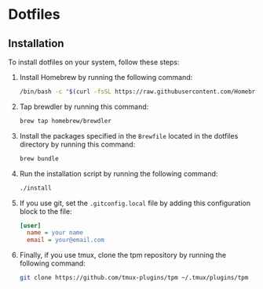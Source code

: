 # Dotfiles

## Installation

To install dotfiles on your system, follow these steps:

1. Install Homebrew by running the following command:
    ```bash
    /bin/bash -c "$(curl -fsSL https://raw.githubusercontent.com/Homebrew/install/HEAD/install.sh)"
    ```
2. Tap brewdler by running this command:
    ```bash
    brew tap homebrew/brewdler
    ```
3. Install the packages specified in the `Brewfile` located in the dotfiles
 directory by running this command:
    ```bash
    brew bundle
    ```
4. Run the installation script by running the following command:
    ```bash
    ./install
    ```
5. If you use git, set the `.gitconfig.local` file by adding this configuration
 block to the file:
    ```ini
    [user]
      name = your name
      email = your@email.com
    ```
6. Finally, if you use tmux, clone the tpm repository by running the following
 command:
    ```bash
    git clone https://github.com/tmux-plugins/tpm ~/.tmux/plugins/tpm
    ```